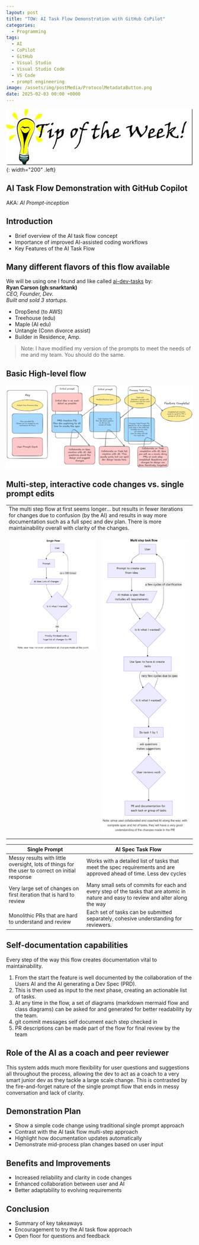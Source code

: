 ```yaml
---
layout: post
title: "TOW: AI Task Flow Demonstration with GitHub CoPilot"
categories:
  - Programming
tags:
  - AI
  - CoPilot
  - GitHub
  - Visual Studio
  - Visual Studio Code
  - VS Code
  - prompt engineering
image: /assets/img/postMedia/ProtocolMetadataButton.png
date: 2025-02-03 00:00 +0000
---
```

![TOW](/assets/img/postMedia/TipOfTheWeek.jpg){: width="200" .left}

## AI Task Flow Demonstration with GitHub Copilot

AKA: _AI Prompt-inception_

## Introduction

- Brief overview of the AI task flow concept
- Importance of improved AI-assisted coding workflows
- Key Features of the AI Task Flow

## Many different flavors of this flow available

We will be using one I found and like called [<span style='font-size:22'>ai-dev-tasks</span>](https://github.com/snarktank/ai-dev-tasks) by:  
**Ryan Carson (gh:snarktank)**  
_CEO, Founder, Dev._  
_Built and sold 3 startups._  

- DropSend (to AWS)
- Treehouse (edu)
- Maple (AI edu)
- Untangle (Conn divorce assist)
- Builder in Residence, Amp.

> Note: I have modified my version of the prompts to meet the needs of me and my team. You should do the same.

## Basic High-level flow

![AI Task Flow diagram](/assets/img/postMedia/AI%20Task%20Flow/AI%20Task%20Flow.png)

## Multi-step, interactive code changes vs. single prompt edits

<table>
<tr>
<td colspan=2>The multi step flow at first seems longer... but results in fewer iterations for changes due to confusion (by the AI) and results in way more documentation such as a full spec and dev plan. There is more maintainability overall with  clarity of the changes.</td>
</tr>
<tr>
<td style="width:50%; vertical-align:top; text-align:center; padding-right:10px;">

![Single step flow](/assets/img/postMedia/AI%20Task%20Flow/Single%20Flow.png)</td>
<td style="width:50%; vertical-align:top; text-align:center; padding-right:10px;">

![Multi step flow](/assets/img/postMedia/AI%20Task%20Flow/Multi%20Flow.png)

</td>
</tr>
</table>

Single Prompt | AI Spec Task Flow
-- | --
Messy results with little oversight, lots of things for the user to correct on initial response | Works with a detailed list of tasks that meet the spec requirements and are approved ahead of time. Less dev cycles
Very large set of changes on first iteration that is hard to review | Many small sets of commits for each and every step of the tasks that are atomic in nature and easy to review and alter along the way
Monolithic PRs that are hard to understand and review | Each set of tasks can be submitted separately, cohesive understanding for reviewers.

## Self-documentation capabilities

Every step of the way this flow creates documentation vital to maintainability. 

1. From the start the feature is well documented by the collaboration of the Users AI and the AI generating a Dev Spec (PRD).
2. This is then used as input to the next phase, creating an actionable list of tasks.
3. At any time in the flow, a set of diagrams (markdown mermaid flow and class diagrams) can be asked for and generated for better readability by the team.
4. git commit messages self document each step checked in
5. PR descriptions can be made part of the flow for final review by the team

## Role of the AI as a coach and peer reviewer

This system adds much more flexibility for user questions and suggestions all throughout the process, allowing the dev to act as a coach to a very smart junior dev as they tackle a large scale change. This is contrasted by the fire-and-forget nature of the single prompt flow that ends in messy conversation and lack of clarity.

## Demonstration Plan

- Show a simple code change using traditional single prompt approach
- Contrast with the AI task flow multi-step approach
- Highlight how documentation updates automatically
- Demonstrate mid-process plan changes based on user input

## Benefits and Improvements

- Increased reliability and clarity in code changes
- Enhanced collaboration between user and AI
- Better adaptability to evolving requirements

## Conclusion

- Summary of key takeaways
- Encouragement to try the AI task flow approach
- Open floor for questions and feedback
